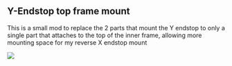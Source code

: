 ## Y-Endstop top frame mount ##

This is a small mod to replace the 2 parts that mount the Y endstop to only a single part that attaches to the top of the inner frame, allowing more mounting space for my reverse X endstop mount

![](https://github.com/RURon/Vcore-Mods/blob/main/Y-Endstop_topmount/Y-EndstopTopmount.png)
